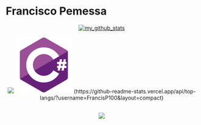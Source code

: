 # Francisco Pemessa

<a align="center" href="https://github.com/FrancisP100?tab=repositories">
    <p align="center">
        <img src="https://github-readme-stats.vercel.app/api?username=FrancisP100&show_icons=true&theme=tokyonight&include_all_commits=true&count_private=true&hide=issues,contribs" alt="my_github_stats" height="150" />

</a>
<br/>

<p align="center">
<code><img height="150" src="https://raw.githubusercontent.com/jmnote/z-icons/master/svg/c.svg"></code>
   <code><img height="150" src="https://raw.githubusercontent.com/devicons/devicon/master/icons/csharp/csharp-original.svg"></code>
   (https://github-readme-stats.vercel.app/api/top-langs/?username=FrancisP100&layout=compact)

 
  <br/>
  <br/>

  <p align="center"> 
  <img src="https://profile-counter.glitch.me/FrancisP100/count.svg" />
</p>
